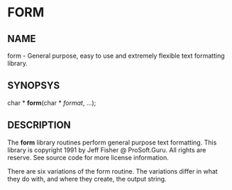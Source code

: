 FORM
====

NAME
----

form - General purpose, easy to use and extremely flexible text formatting library.

SYNOPSYS
--------

char * **form**(char * *format*, ...);

DESCRIPTION
-----------

The **form** library routines perform general purpose text formatting. This library is copyright 1991 by Jeff Fisher @ ProSoft.Guru. All rights are reserve. See source code for more license information.

There are six variations of the form routine. The variations differ in what they do with, and where they create, the output string.


